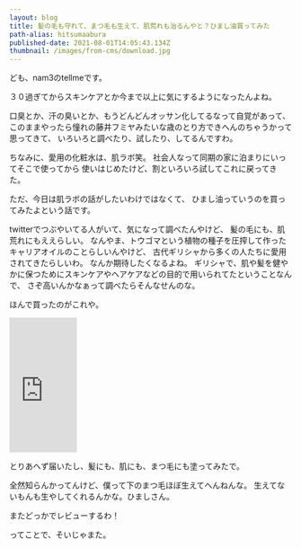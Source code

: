 ```yaml
---
layout: blog
title: 髪の毛も守れて、まつ毛も生えて、肌荒れも治るんやと？ひまし油買ってみた
path-alias: hitsumaabura
published-date: 2021-08-01T14:05:43.134Z
thumbnail: /images/from-cms/download.jpg
---
```

ども、nam3のtellmeです。

３０過ぎてからスキンケアとか今まで以上に気にするようになったんよね。

口臭とか、汗の臭いとか、もうどんどんオッサン化してるなって自覚があって、
このままやったら憧れの藤井フミヤみたいな歳のとり方できへんのちゃうかって思ってきて、
いろいろと調べたり、試したり、してるんですわ。

ちなみに、愛用の化粧水は、肌ラボ笑。
社会人なって同期の家に泊まりにいってそこで使ってから
使いはじめたけど、割といろいろ試してこれに戻ってきた。

ただ、今日は肌ラボの話がしたいわけではなくて、
ひまし油っていうのを買ってみたよという話です。

twitterでつぶやいてる人がいて、気になって調べたんやけど、
髪の毛にも、肌荒れにもええらしい。
なんやま、トウゴマという植物の種子を圧搾して作ったキャリアオイルのことらしいんやけど、
古代ギリシャから多くの人たちに愛用されてきたらしいわ。
なんか期待したくなるよね。
ギリシャで、肌や髪を健やかに保つためにスキンケアやヘアケアなどの目的で用いられてたということなんで、
さぞ高いんかなぁって調べたらそんなせんのな。

ほんで買ったのがこれや。

<iframe style="width:120px;height:240px;" marginwidth="0" marginheight="0" scrolling="no" frameborder="0" src="https://rcm-fe.amazon-adsystem.com/e/cm?ref=tf_til&t=supermasaha0c-22&m=amazon&o=9&p=8&l=as1&IS1=1&detail=1&asins=B01M9CYXBY&linkId=a4c83b5ffc59e7a1689aec93600c2359&bc1=ffffff&amp;lt1=_top&fc1=333333&lc1=0066c0&bg1=ffffff&f=ifr">
    </iframe>

とりあへず届いたし、髪にも、肌にも、まつ毛にも塗ってみたで。

全然知らんかってんけど、僕って下のまつ毛ほぼ生えてへんねんな。
生えてないもんも生やしてくれるんかな。ひましさん。

またどっかでレビューするわ！

ってことで、そいじゃまた。